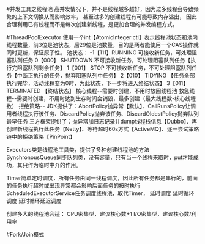 #并发工具之线程池
高并发情况下，并不是线程越多越好，因为过多线程会导致频繁的上下文切换从而影响效率，
甚至过多的创建线程有可能导致内存溢出，
因此合理利用已有线程而不是每次创建新线程，是更加合理的并发编程方式。

#ThreadPoolExecutor
使用一个int【AtomicInteger ctl】表示线程池状态和池内线程数量，前3位是池状态，后29位是池数量，目的是两者能使用一个CAS操作就同时更新，保证原子性。
    池状态：
        -1【111】RUNNING      可接收新任务，可处理阻塞队列任务
        0【000】 SHUTDOWN     不可接收新任务，可处理阻塞队列任务【执行完阻塞队列剩余任务】
        1【001】 STOP         不可接收新任务，不可处理阻塞队列任务【中断正执行的任务，抛弃阻塞队列中任务】
        2【010】 TIDYING      【任务全部执行完毕，活动线程变为0时，为此状态，下一步将进入终结状态】
        3【011】 TERMINATED   【终结状态】
核心线程--需要时创建，不用时放回线程池
救急线程--需要时创建，不用时达到生存时间会销毁，最多创建（最大线程数-核心线程数）
拒绝策略--
    JDK提供了：AbortPolicy抛异常【默认】、CallRunsPolicy让调用者线程执行该任务、DiscardPolicy抛弃该任务、DiscardOldestPolicy抛弃队列最早任务
    三方框架提供了：抛异常加日志记录并dump线程栈信息【Dubbo】、再创建新线程执行此任务【Netty】、等待超时60s方式【ActiveMQ】、逐一尝试策略链中的拒绝策略【PinPoint】
    
Executors类是线程池工具类，提供了多种创建线程池的方法
SynchronousQueue同步队列类，没有容量，只有当一个线程来取时，put才能成功，其只作为临时中介的作用。

Timer简单定时调度，所有任务由同一线程调度，因此所有任务都是串行的，前面的任务执行超时或出现异常都会影响后面任务的按时执行
ScheduledExecutorService任务调度线程池，取代Timer，
    延时调度
    延时循环调度
    延时循环延迟调度

创建多大的线程池合适：
    CPU密集型，建议核心数+1
    I/O密集型，建议核心数/利用率

#Fork/Join模式